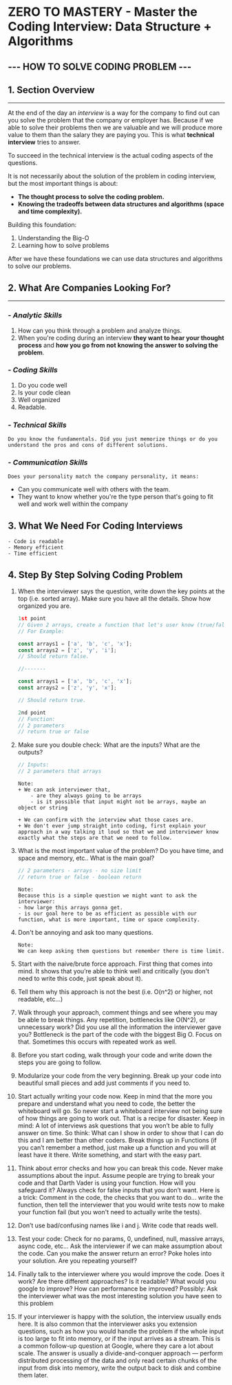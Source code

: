 # ZERO TO MASTERY - Master the Coding Interview: Data Structure + Algorithms

## --- HOW TO SOLVE CODING PROBLEM ---

## **1. Section Overview**

---

At the end of the day an _interview_ is a way for the company to find out can you solve the problem that the company or employer has. Because if we able to solve their problems then we are valuable and we will produce more value to them than the salary they are paying you. This is what **technical interview** tries to answer.

To succeed in the technical interview is the actual coding aspects of the questions.

It is not necessarily about the solution of the problem in coding interview, but the most important things is about:

- **The thought process to solve the coding problem.**
- **Knowing the tradeoffs between data structures and algorithms (space and time complexity).**

Building this foundation:

1. Understanding the Big-O
2. Learning how to solve problems

After we have these foundations we can use data structures and algorithms to solve our problems.

## **2. What Are Companies Looking For?**

---

### - _Analytic Skills_

1. How can you think through a problem and analyze things.
2. When you're coding during an interview **they want to hear your thought process** and **how you go from not knowing the answer to solving the problem**.

### - _Coding Skills_

1. Do you code well
2. Is your code clean
3. Well organized
4. Readable.

### - _Technical Skills_

    Do you know the fundamentals. Did you just memorize things or do you understand the pros and cons of different solutions.

### - _Communication Skills_

    Does your personality match the company personality, it means:

- Can you communicate well with others with the team.
- They want to know whether you're the type person that's going to fit well and work well within the company

## **3. What We Need For Coding Interviews**

    - Code is readable
    - Memory efficient
    - Time efficient

## **4. Step By Step Solving Coding Problem**

1.  When the interviewer says the question, write down the key points at the top (i.e. sorted array). Make sure you have all the details. Show how organized you are.

    ```js
    1st point
    // Given 2 arrays, create a function that let's user know (true/false)  whether these two arrays contain any common items.
    // For Example:

    const arrays1 = ['a', 'b', 'c', 'x'];
    const arrays2 = ['z', 'y', 'i'];
    // Should return false.

    //-------

    const arrays1 = ['a', 'b', 'c', 'x'];
    const arrays2 = ['z', 'y', 'x'];

    // Should return true.

    2nd point
    // Function:
    // 2 parameters
    // return true or false
    ```

2.  Make sure you double check: What are the inputs? What are the outputs?

    ```js
    // Inputs:
    // 2 parameters that arrays
    ```

        Note:
        + We can ask interviewer that,
            - are they always going to be arrays
            - is it possible that input might not be arrays, maybe an object or string

        + We can confirm with the interview what those cases are.
        + We don't ever jump straight into coding, first explain your approach in a way talking it loud so that we and interviewer know exactly what the steps are that we need to follow.

3.  What is the most important value of the problem? Do you have time, and space and memory, etc.. What is the main goal?

    ```js
    // 2 parameters - arrays - no size limit
    // return true or false - boolean return
    ```

        Note:
        Because this is a simple question we might want to ask the interviewer:
        - how large this arrays gonna get.
        - is our goal here to be as efficient as possible with our function, what is more important, time or space complexity.

4.  Don't be annoying and ask too many questions.

        Note:
        We can keep asking them questions but remember there is time limit.

5.  Start with the naive/brute force approach. First thing that comes into mind. It shows that
    you’re able to think well and critically (you don't need to write this code, just speak about it).

6.  Tell them why this approach is not the best (i.e. O(n^2) or higher, not readable, etc...)

7.  Walk through your approach, comment things and see where you may be able to break things.
    Any repetition, bottlenecks like O(N^2), or unnecessary work? Did you use all the information
    the interviewer gave you? Bottleneck is the part of the code with the biggest Big O. Focus on
    that. Sometimes this occurs with repeated work as well.

8.  Before you start coding, walk through your code and write down the steps you are going to
    follow.

9.  Modularize your code from the very beginning. Break up your code into beautiful small pieces
    and add just comments if you need to.

10. Start actually writing your code now. Keep in mind that the more you prepare and understand
    what you need to code, the better the whiteboard will go. So never start a whiteboard
    interview not being sure of how things are going to work out. That is a recipe for disaster.
    Keep in mind: A lot of interviews ask questions that you won’t be able to fully answer on time.
    So think: What can I show in order to show that I can do this and I am better than other
    coders. Break things up in Functions (if you can’t remember a method, just make up a function
    and you will at least have it there. Write something, and start with the easy part.

11. Think about error checks and how you can break this code. Never make assumptions about the
    input. Assume people are trying to break your code and that Darth Vader is using your
    function. How will you safeguard it? Always check for false inputs that you don’t want. Here is
    a trick: Comment in the code, the checks that you want to do... write the function, then tell the
    interviewer that you would write tests now to make your function fail (but you won't need to
    actually write the tests).
12. Don’t use bad/confusing names like i and j. Write code that reads well.

13. Test your code: Check for no params, 0, undefined, null, massive arrays, async code, etc... Ask
    the interviewer if we can make assumption about the code. Can you make the answer return
    an error? Poke holes into your solution. Are you repeating yourself?

14. Finally talk to the interviewer where you would improve the code. Does it work? Are there
    different approaches? Is it readable? What would you google to improve? How can
    performance be improved? Possibly: Ask the interviewer what was the most interesting
    solution you have seen to this problem

15. If your interviewer is happy with the solution, the interview usually ends here. It is also
    common that the interviewer asks you extension questions, such as how you would handle the
    problem if the whole input is too large to fit into memory, or if the input arrives as a stream.
    This is a common follow-up question at Google, where they care a lot about scale. The answer
    is usually a divide-and-conquer approach — perform distributed processing of the data and only
    read certain chunks of the input from disk into memory, write the output back to disk and
    combine them later.
